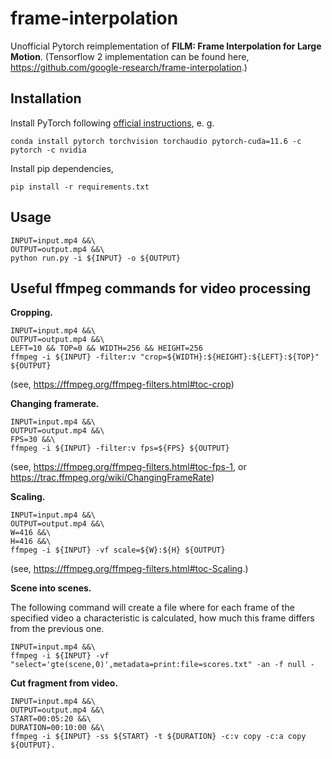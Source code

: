 # frame-interpolation
Unofficial Pytorch reimplementation of **FILM: Frame Interpolation for Large Motion**.
(Tensorflow 2 implementation can be found here, https://github.com/google-research/frame-interpolation.)


## Installation
Install PyTorch following [official instructions](https://pytorch.org/get-started/locally/), e. g.
```commandline
conda install pytorch torchvision torchaudio pytorch-cuda=11.6 -c pytorch -c nvidia
```

Install pip dependencies, 
```commandline
pip install -r requirements.txt
```

## Usage

```commandline
INPUT=input.mp4 &&\
OUTPUT=output.mp4 &&\
python run.py -i ${INPUT} -o ${OUTPUT}
```

## Useful ffmpeg commands for video processing

**Cropping.**

```commandline
INPUT=input.mp4 &&\
OUTPUT=output.mp4 &&\
LEFT=10 && TOP=0 && WIDTH=256 && HEIGHT=256
ffmpeg -i ${INPUT} -filter:v "crop=${WIDTH}:${HEIGHT}:${LEFT}:${TOP}" ${OUTPUT}
```

(see, https://ffmpeg.org/ffmpeg-filters.html#toc-crop)

**Changing framerate.**

```commandline
INPUT=input.mp4 &&\
OUTPUT=output.mp4 &&\
FPS=30 &&\
ffmpeg -i ${INPUT} -filter:v fps=${FPS} ${OUTPUT}
```

(see, https://ffmpeg.org/ffmpeg-filters.html#toc-fps-1, or https://trac.ffmpeg.org/wiki/ChangingFrameRate)


**Scaling.**

```commandline
INPUT=input.mp4 &&\
OUTPUT=output.mp4 &&\
W=416 &&\
H=416 &&\
ffmpeg -i ${INPUT} -vf scale=${W}:${H} ${OUTPUT}
```

(see, https://ffmpeg.org/ffmpeg-filters.html#toc-Scaling.)


**Scene into scenes.**

The following command will create a file where for each frame of the specified video a characteristic is calculated, 
how much this frame differs from the previous one.

```commandline
INPUT=input.mp4 &&\
ffmpeg -i ${INPUT} -vf "select='gte(scene,0)',metadata=print:file=scores.txt" -an -f null -
```

**Cut fragment from video.**


```commandline
INPUT=input.mp4 &&\
OUTPUT=output.mp4 &&\
START=00:05:20 &&\
DURATION=00:10:00 &&\
ffmpeg -i ${INPUT} -ss ${START} -t ${DURATION} -c:v copy -c:a copy ${OUTPUT}.
```